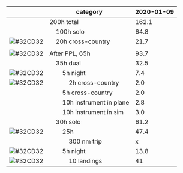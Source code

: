 ||category|2020-01-09|
|-|---------|----------|
||200h total|162.1|
||&nbsp;&nbsp;&nbsp;&nbsp;100h solo|64.8|
|![#32CD32](https://placehold.it/15/32CD32/000000?text=+)|&nbsp;&nbsp;&nbsp;&nbsp;20h cross-country|21.7|
| | | |
|![#32CD32](https://placehold.it/15/32CD32/000000?text=+)|After PPL, 65h|93.7| 
||&nbsp;&nbsp;&nbsp;&nbsp;35h dual|32.5| 
|![#32CD32](https://placehold.it/15/32CD32/000000?text=+)|&nbsp;&nbsp;&nbsp;&nbsp;&nbsp;&nbsp;&nbsp;&nbsp;5h night|7.4| 
|![#32CD32](https://placehold.it/15/32CD32/000000?text=+)|&nbsp;&nbsp;&nbsp;&nbsp;&nbsp;&nbsp;&nbsp;&nbsp;&nbsp;&nbsp;&nbsp;&nbsp;2h cross-country|2.0| 
||&nbsp;&nbsp;&nbsp;&nbsp;&nbsp;&nbsp;&nbsp;&nbsp;5h cross-country|2.0| 
||&nbsp;&nbsp;&nbsp;&nbsp;&nbsp;&nbsp;&nbsp;&nbsp;10h instrument in plane|2.8|
||&nbsp;&nbsp;&nbsp;&nbsp;&nbsp;&nbsp;&nbsp;&nbsp;10h instrument in sim|3.0| 
||&nbsp;&nbsp;&nbsp;&nbsp;30h solo|61.2| 
|![#32CD32](https://placehold.it/15/32CD32/000000?text=+)|&nbsp;&nbsp;&nbsp;&nbsp;&nbsp;&nbsp;&nbsp;&nbsp;25h|47.4| 
||&nbsp;&nbsp;&nbsp;&nbsp;&nbsp;&nbsp;&nbsp;&nbsp;&nbsp;&nbsp;&nbsp;&nbsp;300 nm trip|x| 
|![#32CD32](https://placehold.it/15/32CD32/000000?text=+)|&nbsp;&nbsp;&nbsp;&nbsp;&nbsp;&nbsp;&nbsp;&nbsp;5h night|13.8| 
|![#32CD32](https://placehold.it/15/32CD32/000000?text=+)|&nbsp;&nbsp;&nbsp;&nbsp;&nbsp;&nbsp;&nbsp;&nbsp;&nbsp;&nbsp;&nbsp;&nbsp;10 landings|41| 
